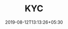 ---
title: "KYC"
date: 2019-08-12T13:13:26+05:30
type: "credit-report"
layout: "report-to-be-shipped"

currentinfo: 'completed'
currentpayment: 'completed'
currentkyc: 'completed'
currentreport: 'completed'

loggedin: true
progressBar: false
breadcrumb: true
reportinfo: true
containernormal: true
reportlist: false
---